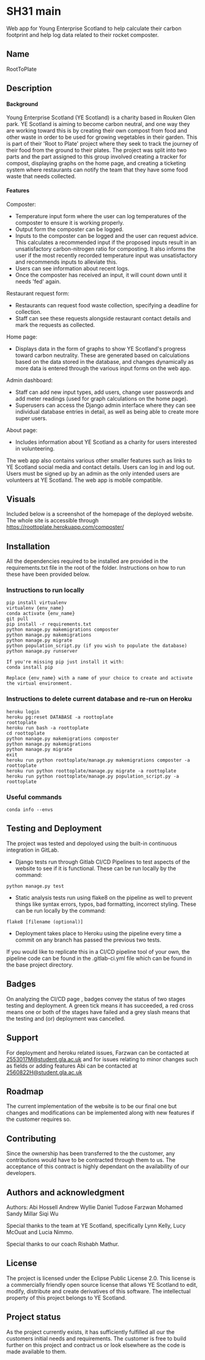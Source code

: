 # SH31 main

Web app for Young Enterprise Scotland to help calculate their carbon footprint and help log data related to their rocket composter.

## Name
RootToPlate

## Description
#### Background
Young Enterprise Scotland (YE Scotland) is a charity based in Rouken Glen park. YE Scotland is aiming to become carbon neutral, and one way they are working toward this is by creating their own compost from food and other waste in order to be used for growing vegetables in their garden. This is part of their 'Root to Plate' project where they seek to track the journey of their food from the ground to their plates. The project was split into two parts and the part assigned to this group involved creating a tracker for compost, displaying graphs on the home page, and creating a ticketing system where restaurants can notify the team that they have some food waste that needs collected.

#### Features
Composter:
- Temperature input form where the user can log temperatures of the composter to ensure it is working properly.
- Output form the composter can be logged. 
- Inputs to the composter can be logged and the user can request advice. This calculates a recommended input if the proposed inputs result in an unsatisfactory carbon-nitrogen ratio for composting. It also informs the user if the most recently recorded temperature input was unsatisfactory and recommends inputs to alleviate this.
- Users can see information about recent logs.
- Once the composter has received an input, it will count down until it needs 'fed' again.

Restaurant request form:
- Restaurants can request food waste collection, specifying a deadline for collection.
- Staff can see these requests alongside restaurant contact details and mark the requests as collected.

Home page:
- Displays data in the form of graphs to show YE Scotland's progress toward carbon neutrality. These are generated based on calculations based on the data stored in the database, and changes dynamically as more data is entered through the various input forms on the web app.

Admin dashboard:
- Staff can add new input types, add users, change user passwords and add meter readings (used for graph calculations on the home page).
- Superusers can access the Django admin interface where they can see individual database entries in detail, as well as being able to create more super users.

About page:
- Includes information about YE Scotland as a charity for users interested in volunteering.

The web app also contains various other smaller features such as links to YE Scotland social media and contact details. Users can log in and log out. Users must be signed up by an admin as the only intended users are volunteers at YE Scotland. The web app is mobile compatible. 
 

## Visuals
Included below is a screenshot of the homepage of the deployed website. The whole site is accessible through https://roottoplate.herokuapp.com/composter/

## Installation
All the dependencies required to be installed are provided in the requirements.txt file in the root of the folder. Instructions on how to run these have been provided below.


### Instructions to run locally
```
pip install virtualenv
virtualenv {env_name}
conda activate {env_name} 
git pull 
pip install -r requirements.txt
python manage.py makemigrations composter
python manage.py makemigrations
python manage.py migrate
python population_script.py (if you wish to populate the database)
python manage.py runserver

If you're missing pip just install it with: 
conda install pip

Replace {env_name} with a name of your choice to create and activate the virtual environment.
```

### Instructions to delete current database and re-run on Heroku
```
heroku login
heroku pg:reset DATABASE -a roottoplate
roottoplate
heroku run bash -a roottoplate
cd roottoplate
python manage.py makemigrations composter
python manage.py makemigrations
python manage.py migrate
exit
heroku run python roottoplate/manage.py makemigrations composter -a roottoplate
heroku run python roottoplate/manage.py migrate -a roottoplate
heroku run python roottoplate/manage.py population_script.py -a roottoplate
```

### Useful commands
```
conda info --envs
``` 

## Testing and Deployment

The project was tested and depoloyed using the built-in continuous integration in GitLab.

- Django tests run through Gitlab CI/CD Pipelines to test aspects of the website to see if it is functional. These can be run locally by the command:
```
python manage.py test
```
- Static analysis tests run using flake8 on the pipeline as well to prevent things like syntax errors, typos, bad formatting, incorrect styling. These can be run locally by the command:
```
flake8 [filename (optional)]
```
- Deployment takes place to Heroku using the pipeline every time a commit on any branch has passed the previous two tests.

If you would like to replicate this in a CI/CD pipeline tool of your own, the pipeline code can be found in the .gitlab-ci.yml file which can be found in the base project directory.

## Badges
On analyzing the CI/CD page , badges convey the status of two stages testing and deployment. A green tick means it has succeeded, a red cross means one or both of the stages have failed and a grey slash means that the testing and (or) deployment was cancelled.


## Support
For deployment and heroku related issues, Farzwan can be contacted at 2553017M@student.gla.ac.uk and for issues relating to minor changes such as fields or adding features Abi can be contacted at 2560822H@student.gla.ac.uk

## Roadmap
The current implementation of the website is to be our final one but changes and modifications can be implemented along with new features if the customer requires so.

## Contributing
Since the ownership has been transferred to the the customer, any contributions would have to be contracted through them to us. The acceptance of this contract is highly dependant on the availability of our developers. 

## Authors and acknowledgment
Authors:
Abi Hossell
Andrew Wyllie
Daniel Tudose
Farzwan Mohamed
Sandy Millar
Siqi Wu

Special thanks to the team at YE Scotland, specifically Lynn Kelly, Lucy McOuat and Lucia Nimmo. 

Special thanks to our coach Rishabh Mathur.

## License
The project is licensed under the Eclipse Public License 2.0. This license is a commercially friendly open source license that allows YE Scotland to edit, modify, distribute and create derivatives of this software. The intellectual property of this project belongs to YE Scotland. 

## Project status
As the project currently exists, it has sufficiently fulfilled all our the customers initial needs and requirements. The customer is free to build further on this project and contract us or look elsewhere as the code is made available to them.
